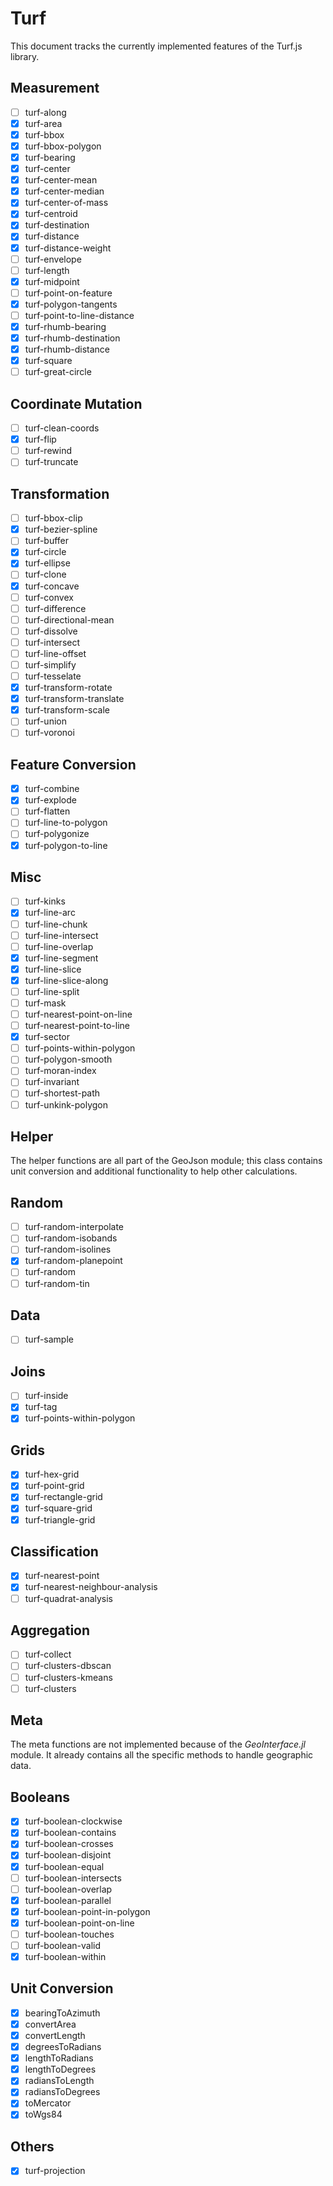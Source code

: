 # Turf

This document tracks the currently implemented features of the Turf.js library.

## Measurement
- [ ] turf-along
- [x] turf-area
- [x] turf-bbox
- [x] turf-bbox-polygon
- [x] turf-bearing
- [x] turf-center
- [x] turf-center-mean
- [x] turf-center-median
- [x] turf-center-of-mass
- [x] turf-centroid
- [x] turf-destination
- [x] turf-distance
- [x] turf-distance-weight
- [ ] turf-envelope
- [ ] turf-length
- [x] turf-midpoint
- [ ] turf-point-on-feature
- [x] turf-polygon-tangents
- [ ] turf-point-to-line-distance
- [x] turf-rhumb-bearing
- [x] turf-rhumb-destination
- [x] turf-rhumb-distance
- [x] turf-square
- [ ] turf-great-circle

## Coordinate Mutation
- [ ] turf-clean-coords
- [x] turf-flip
- [ ] turf-rewind
- [ ] turf-truncate

## Transformation
- [ ] turf-bbox-clip
- [x] turf-bezier-spline
- [ ] turf-buffer
- [x] turf-circle
- [x] turf-ellipse
- [ ] turf-clone
- [x] turf-concave
- [ ] turf-convex
- [ ] turf-difference
- [ ] turf-directional-mean
- [ ] turf-dissolve
- [ ] turf-intersect
- [ ] turf-line-offset
- [ ] turf-simplify
- [ ] turf-tesselate
- [x] turf-transform-rotate
- [x] turf-transform-translate
- [x] turf-transform-scale
- [ ] turf-union
- [ ] turf-voronoi

## Feature Conversion
- [x] turf-combine
- [x] turf-explode
- [ ] turf-flatten
- [ ] turf-line-to-polygon
- [ ] turf-polygonize
- [x] turf-polygon-to-line

## Misc
- [ ] turf-kinks
- [x] turf-line-arc
- [ ] turf-line-chunk
- [ ] turf-line-intersect
- [ ] turf-line-overlap
- [x] turf-line-segment
- [x] turf-line-slice
- [x] turf-line-slice-along
- [ ] turf-line-split
- [ ] turf-mask
- [ ] turf-nearest-point-on-line
- [ ] turf-nearest-point-to-line
- [x] turf-sector
- [ ] turf-points-within-polygon
- [ ] turf-polygon-smooth
- [ ] turf-moran-index
- [ ] turf-invariant
- [ ] turf-shortest-path
- [ ] turf-unkink-polygon

## Helper
The helper functions are all part of the GeoJson module; this class contains unit conversion and additional functionality to help other calculations.

## Random
- [ ] turf-random-interpolate
- [ ] turf-random-isobands
- [ ] turf-random-isolines
- [x] turf-random-planepoint
- [ ] turf-random
- [ ] turf-random-tin

## Data
- [ ] turf-sample

## Joins
- [ ] turf-inside
- [x] turf-tag
- [x] turf-points-within-polygon

## Grids
- [x] turf-hex-grid
- [x] turf-point-grid
- [x] turf-rectangle-grid
- [x] turf-square-grid
- [x] turf-triangle-grid

## Classification
- [x] turf-nearest-point
- [x] turf-nearest-neighbour-analysis
- [ ] turf-quadrat-analysis

## Aggregation
- [ ] turf-collect
- [ ] turf-clusters-dbscan
- [ ] turf-clusters-kmeans
- [ ] turf-clusters

## Meta
The meta functions are not implemented because of the *GeoInterface.jl* module. It already contains all the specific methods to handle geographic data.

## Booleans
- [x] turf-boolean-clockwise
- [x] turf-boolean-contains
- [x] turf-boolean-crosses
- [x] turf-boolean-disjoint
- [x] turf-boolean-equal
- [ ] turf-boolean-intersects
- [ ] turf-boolean-overlap
- [x] turf-boolean-parallel
- [x] turf-boolean-point-in-polygon
- [x] turf-boolean-point-on-line
- [ ] turf-boolean-touches
- [ ] turf-boolean-valid
- [x] turf-boolean-within

## Unit Conversion
- [x] bearingToAzimuth
- [x] convertArea
- [x] convertLength
- [x] degreesToRadians
- [x] lengthToRadians
- [x] lengthToDegrees
- [x] radiansToLength
- [x] radiansToDegrees
- [x] toMercator
- [x] toWgs84

## Others
- [x] turf-projection
